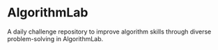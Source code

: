 # AlgorithmLab
A daily challenge repository to improve algorithm skills through diverse problem-solving in AlgorithmLab.


